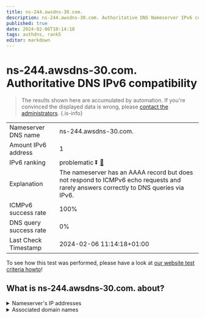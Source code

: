 ```yaml
---
title: ns-244.awsdns-30.com.
description: ns-244.awsdns-30.com. Authoritative DNS Nameserver IPv6 compatibility
published: true
date: 2024-02-06T10:14:18
tags: authdns, rank5
editor: markdown
---
```


# ns-244.awsdns-30.com. Authoritative DNS IPv6 compatibility

> The results shown here are accumulated by automation. If you're convinced the displayed data is wrong, please [contact the administrators](/howto/chat). 
{.is-info}




|   |   |
| - | - |
| Nameserver DNS name | ns-244.awsdns-30.com.
| Amount IPv6 address | 1
| IPv6 ranking | problematic :arrow_double_down: [🔗](/howto/ranking) |
| Explanation | The nameserver has an AAAA record but does not respond to ICMPv6 echo requests and rarely answers correctly to DNS queries via IPv6. |
| ICMPv6 success rate | 100%|
| DNS query success rate | 0% |
| Last Check Timestamp | 2024-02-06 11:14:18+01:00 |

To see how this test was performed, please have a look at [our website test criteria howto](/howto/testcriteria/authdns)!


## What is ns-244.awsdns-30.com. about?




<details>
<summary>Nameserver's IP addresses</summary>

2600:9000:5300:f400::1

</details>



<details>
<summary>Associated domain names</summary>

www.nytimes.com

</details>
